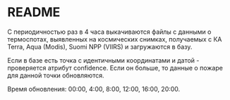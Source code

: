 # README #

С периодичностью раз в 4 часа выкачиваются файлы с данными о термоспотах, выявленных на космических снимках, получаемых с КА Terra, Aqua (Modis), Suomi NPP (VIIRS) и загружаются в базу.

Если в базе есть точка с идентичными координатами и датой - проверяется атрибут confidence. Если он больше, то данные о пожаре для данной точки обновляются.

Время обновления: 00:00, 4:00, 8:00, 12:00, 16:00, 20:00.
